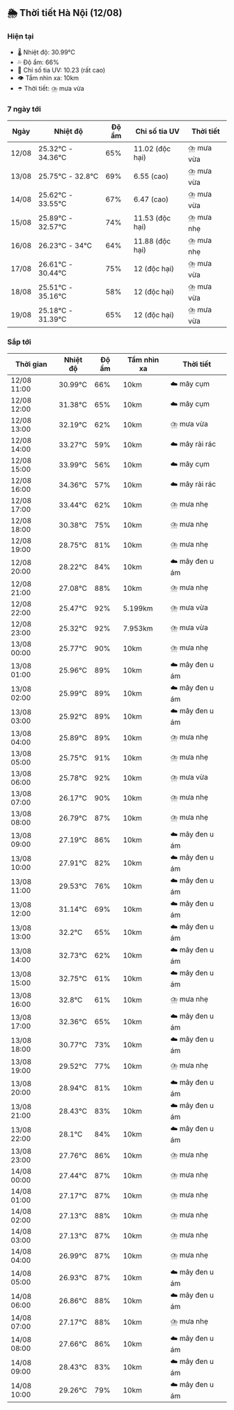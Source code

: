 ## 🌦️ Thời tiết Hà Nội (12/08)

### Hiện tại

- 🌡️ Nhiệt độ: 30.99℃
- 💦 Độ ẩm: 66%
- 🌟 Chỉ số tia UV: 10.23 (rất cao)
- 👁️ Tầm nhìn xa: 10km
- ☂️ Thời tiết: ⛈️ mưa vừa

### 7 ngày tới

| Ngày | Nhiệt độ | Độ ẩm | Chỉ số tia UV | Thời tiết |
| --- | --- | --- | --- | --- |
| 12/08 | 25.32℃ - 34.36℃ | 65% | 11.02 (độc hại) | ⛈️ mưa vừa |
| 13/08 | 25.75℃ - 32.8℃ | 69% | 6.55 (cao) | ⛈️ mưa vừa |
| 14/08 | 25.62℃ - 33.55℃ | 67% | 6.47 (cao) | ⛈️ mưa vừa |
| 15/08 | 25.89℃ - 32.57℃ | 74% | 11.53 (độc hại) | ⛈️ mưa nhẹ |
| 16/08 | 26.23℃ - 34℃ | 64% | 11.88 (độc hại) | ⛈️ mưa nhẹ |
| 17/08 | 26.61℃ - 30.44℃ | 75% | 12 (độc hại) | ⛈️ mưa vừa |
| 18/08 | 25.51℃ - 35.16℃ | 58% | 12 (độc hại) | ⛈️ mưa vừa |
| 19/08 | 25.18℃ - 31.39℃ | 65% | 12 (độc hại) | ⛈️ mưa vừa |

### Sắp tới

| Thời gian | Nhiệt độ | Độ ẩm | Tầm nhìn xa | Thời tiết |
| --- | --- | --- | --- | --- |
| 12/08 11:00 | 30.99℃ | 66% | 10km | ☁️ mây cụm |
| 12/08 12:00 | 31.38℃ | 65% | 10km | ☁️ mây cụm |
| 12/08 13:00 | 32.19℃ | 62% | 10km | ⛈️ mưa vừa |
| 12/08 14:00 | 33.27℃ | 59% | 10km | ☁️ mây rải rác |
| 12/08 15:00 | 33.99℃ | 56% | 10km | ☁️ mây cụm |
| 12/08 16:00 | 34.36℃ | 57% | 10km | ☁️ mây rải rác |
| 12/08 17:00 | 33.44℃ | 62% | 10km | ⛈️ mưa nhẹ |
| 12/08 18:00 | 30.38℃ | 75% | 10km | ⛈️ mưa nhẹ |
| 12/08 19:00 | 28.75℃ | 81% | 10km | ⛈️ mưa nhẹ |
| 12/08 20:00 | 28.22℃ | 84% | 10km | ☁️ mây đen u ám |
| 12/08 21:00 | 27.08℃ | 88% | 10km | ⛈️ mưa nhẹ |
| 12/08 22:00 | 25.47℃ | 92% | 5.199km | ⛈️ mưa vừa |
| 12/08 23:00 | 25.32℃ | 92% | 7.953km | ⛈️ mưa vừa |
| 13/08 00:00 | 25.77℃ | 90% | 10km | ⛈️ mưa nhẹ |
| 13/08 01:00 | 25.96℃ | 89% | 10km | ☁️ mây đen u ám |
| 13/08 02:00 | 25.99℃ | 89% | 10km | ☁️ mây đen u ám |
| 13/08 03:00 | 25.92℃ | 89% | 10km | ☁️ mây đen u ám |
| 13/08 04:00 | 25.89℃ | 89% | 10km | ⛈️ mưa nhẹ |
| 13/08 05:00 | 25.75℃ | 91% | 10km | ⛈️ mưa nhẹ |
| 13/08 06:00 | 25.78℃ | 92% | 10km | ⛈️ mưa vừa |
| 13/08 07:00 | 26.17℃ | 90% | 10km | ⛈️ mưa nhẹ |
| 13/08 08:00 | 26.79℃ | 87% | 10km | ⛈️ mưa nhẹ |
| 13/08 09:00 | 27.19℃ | 86% | 10km | ☁️ mây đen u ám |
| 13/08 10:00 | 27.91℃ | 82% | 10km | ☁️ mây đen u ám |
| 13/08 11:00 | 29.53℃ | 76% | 10km | ☁️ mây đen u ám |
| 13/08 12:00 | 31.14℃ | 69% | 10km | ☁️ mây đen u ám |
| 13/08 13:00 | 32.2℃ | 65% | 10km | ☁️ mây đen u ám |
| 13/08 14:00 | 32.73℃ | 62% | 10km | ☁️ mây đen u ám |
| 13/08 15:00 | 32.75℃ | 61% | 10km | ☁️ mây đen u ám |
| 13/08 16:00 | 32.8℃ | 61% | 10km | ⛈️ mưa nhẹ |
| 13/08 17:00 | 32.36℃ | 65% | 10km | ☁️ mây đen u ám |
| 13/08 18:00 | 30.77℃ | 73% | 10km | ☁️ mây đen u ám |
| 13/08 19:00 | 29.52℃ | 77% | 10km | ⛈️ mưa nhẹ |
| 13/08 20:00 | 28.94℃ | 81% | 10km | ☁️ mây đen u ám |
| 13/08 21:00 | 28.43℃ | 83% | 10km | ☁️ mây đen u ám |
| 13/08 22:00 | 28.1℃ | 84% | 10km | ☁️ mây đen u ám |
| 13/08 23:00 | 27.76℃ | 86% | 10km | ⛈️ mưa nhẹ |
| 14/08 00:00 | 27.44℃ | 87% | 10km | ⛈️ mưa nhẹ |
| 14/08 01:00 | 27.17℃ | 87% | 10km | ⛈️ mưa nhẹ |
| 14/08 02:00 | 27.13℃ | 88% | 10km | ⛈️ mưa nhẹ |
| 14/08 03:00 | 27.13℃ | 87% | 10km | ⛈️ mưa nhẹ |
| 14/08 04:00 | 26.99℃ | 87% | 10km | ⛈️ mưa nhẹ |
| 14/08 05:00 | 26.93℃ | 87% | 10km | ☁️ mây đen u ám |
| 14/08 06:00 | 26.86℃ | 88% | 10km | ☁️ mây đen u ám |
| 14/08 07:00 | 27.17℃ | 88% | 10km | ⛈️ mưa nhẹ |
| 14/08 08:00 | 27.66℃ | 86% | 10km | ☁️ mây đen u ám |
| 14/08 09:00 | 28.43℃ | 83% | 10km | ☁️ mây đen u ám |
| 14/08 10:00 | 29.26℃ | 79% | 10km | ☁️ mây đen u ám |
